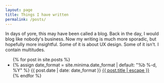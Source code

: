 ```yaml
---
layout: page
title: Things I have written
permalink: /posts/
---
```


<p> In days of yore, this may have been called a blog. Back in the day, I would blog like nobody's business. Now my writing is much more sporadic, but hopefully more insightful.  Some of it is about UX design. Some of it isn't. I contain multitudes.

<ul class="post-list">
  {% for post in site.posts %}
     <li>
       {% assign date_format = site.minima.date_format | default: "%b %-d, %Y" %}
       <span class="post-meta">{{ post.date | date: date_format }}</span>
       <a class="post-link" href="{{ post.url | relative_url }}">{{ post.title | escape }}</a>
     </li>
  {% endfor %}
 </ul>